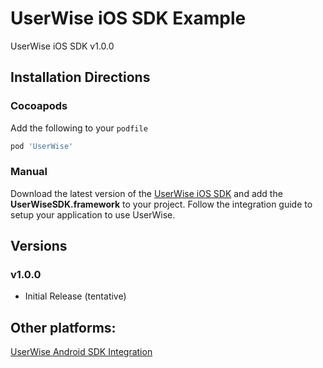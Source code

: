 # UserWise iOS SDK Example
UserWise iOS SDK v1.0.0


## Installation Directions

### Cocoapods
Add the following to your `podfile`

  ```groovy
  pod 'UserWise'
  ```

### Manual
Download the latest version of the [UserWise iOS SDK](https://github.com/userwise/userwise_ios_example) and add the **UserWiseSDK.framework** to your project. Follow the integration guide to setup your application to use UserWise.


## Versions

### v1.0.0
- Initial Release (tentative)

## Other platforms:
[UserWise Android SDK Integration](https://github.com/userwise/userwise_android_example)
